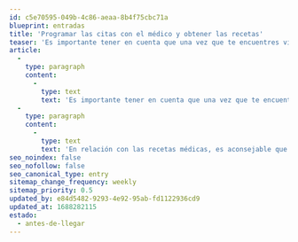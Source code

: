 ```yaml
---
id: c5e70595-049b-4c86-aeaa-8b4f75cbc71a
blueprint: entradas
title: 'Programar las citas con el médico y obtener las recetas'
teaser: 'Es importante tener en cuenta que una vez que te encuentres viviendo en el extranjero, puede que no sea posible acceder a la misma atención médica y a las mismas recetas que tenías en tu país de origen.'
article:
  -
    type: paragraph
    content:
      -
        type: text
        text: 'Es importante tener en cuenta que una vez que te encuentres viviendo en el extranjero, puede que no sea posible acceder a la misma atención médica y a las mismas recetas que tenías en tu país de origen. Por lo tanto, es recomendable que dediques tiempo suficiente para programar y asistir a citas médicas antes de tu traslado, especialmente si requieres medicamentos o padeces de alguna enfermedad crónica.'
  -
    type: paragraph
    content:
      -
        type: text
        text: 'En relación con las recetas médicas, es aconsejable que converses con tu médico acerca de tus planes de mudanza. Existe la posibilidad de que la medicación que tomas no esté disponible o incluso sea ilegal en tu nuevo país de residencia. En consecuencia, es posible que debas obtener una nueva receta o buscar alternativas para asegurarte un suministro adecuado si planeas estar en el extranjero durante un período prolongado.'
seo_noindex: false
seo_nofollow: false
seo_canonical_type: entry
sitemap_change_frequency: weekly
sitemap_priority: 0.5
updated_by: e84d5482-9293-4e92-95ab-fd1122936cd9
updated_at: 1688282115
estado:
  - antes-de-llegar
---
```


